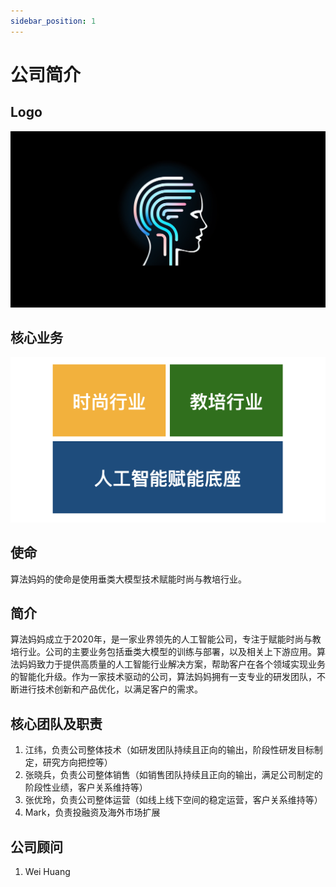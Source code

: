 ```yaml
---
sidebar_position: 1
---
```


# 公司简介

## Logo
![](./img/cover.about.png)

## 核心业务
![](./img/domains.png)

## 使命
算法妈妈的使命是使用垂类大模型技术赋能时尚与教培行业。

## 简介
算法妈妈成立于2020年，是一家业界领先的人工智能公司，专注于赋能时尚与教培行业。公司的主要业务包括垂类大模型的训练与部署，以及相关上下游应用。算法妈妈致力于提供高质量的人工智能行业解决方案，帮助客户在各个领域实现业务的智能化升级。作为一家技术驱动的公司，算法妈妈拥有一支专业的研发团队，不断进行技术创新和产品优化，以满足客户的需求。

## 核心团队及职责
1. 江纬，负责公司整体技术（如研发团队持续且正向的输出，阶段性研发目标制定，研究方向把控等）
2. 张晓兵，负责公司整体销售（如销售团队持续且正向的输出，满足公司制定的阶段性业绩，客户关系维持等）
3. 张优玲，负责公司整体运营（如线上线下空间的稳定运营，客户关系维持等）
4. Mark，负责投融资及海外市场扩展

## 公司顾问
1. Wei Huang